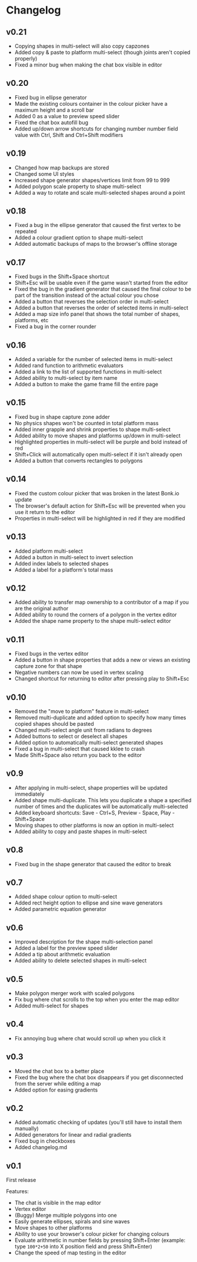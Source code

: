 # Changelog

## v0.21

- Copying shapes in multi-select will also copy capzones
- Added copy & paste to platform multi-select (though joints aren't copied
  properly)
- Fixed a minor bug when making the chat box visible in editor

## v0.20

- Fixed bug in ellipse generator
- Made the existing colours container in the colour picker have a maximum height
  and a scroll bar
- Added 0 as a value to preview speed slider
- Fixed the chat box autofill bug
- Added up/down arrow shortcuts for changing number number field value with
  Ctrl, Shift and Ctrl+Shift modifiers

## v0.19

- Changed how map backups are stored
- Changed some UI styles
- Increased shape generator shapes/vertices limit from 99 to 999
- Added polygon scale property to shape multi-select
- Added a way to rotate and scale multi-selected shapes around a point

## v0.18

- Fixed a bug in the ellipse generator that caused the first vertex to be
  repeated
- Added a colour gradient option to shape multi-select
- Added automatic backups of maps to the browser's offline storage

## v0.17

- Fixed bugs in the Shift+Space shortcut
- Shift+Esc will be usable even if the game wasn't started from the editor
- Fixed the bug in the gradient generator that caused the final colour to be
  part of the transition instead of the actual colour you chose
- Added a button that reverses the selection order in multi-select
- Added a button that reverses the order of selected items in multi-select
- Added a map size info panel that shows the total number of shapes, platforms,
  etc
- Fixed a bug in the corner rounder

## v0.16

- Added a variable for the number of selected items in multi-select
- Added rand function to arithmetic evaluators
- Added a link to the list of supported functions in multi-select
- Added ability to multi-select by item name
- Added a button to make the game frame fill the entire page

## v0.15

- Fixed bug in shape capture zone adder
- No physics shapes won't be counted in total platform mass
- Added inner grapple and shrink properties to shape multi-select
- Added ability to move shapes and platforms up/down in multi-select
- Highlighted properties in multi-select will be purple and bold instead of red
- Shift+Click will automatically open multi-select if it isn't already open
- Added a button that converts rectangles to polygons

## v0.14

- Fixed the custom colour picker that was broken in the latest Bonk.io update
- The browser's default action for Shift+Esc will be prevented when you use it
  return to the editor
- Properties in multi-select will be highlighted in red if they are modified

## v0.13

- Added platform multi-select
- Added a button in multi-select to invert selection
- Added index labels to selected shapes
- Added a label for a platform's total mass

## v0.12

- Added ability to transfer map ownership to a contributor of a map if you are
  the original author
- Added ability to round the corners of a polygon in the vertex editor
- Added the shape name property to the shape multi-select editor

## v0.11

- Fixed bugs in the vertex editor
- Added a button in shape properties that adds a new or views an existing
  capture zone for that shape
- Negative numbers can now be used in vertex scaling
- Changed shortcut for returning to editor after pressing play to Shift+Esc

## v0.10

- Removed the "move to platform" feature in multi-select
- Removed multi-duplicate and added option to specify how many times copied
  shapes should be pasted
- Changed multi-select angle unit from radians to degrees
- Added buttons to select or deselect all shapes
- Added option to automatically multi-select generated shapes
- Fixed a bug in multi-select that caused kklee to crash
- Made Shift+Space also return you back to the editor

## v0.9

- After applying in multi-select, shape properties will be updated immediately
- Added shape multi-duplicate. This lets you duplicate a shape a specified
  number of times and the duplicates will be automatically multi-selected
- Added keyboard shortcuts: Save - Ctrl+S, Preview - Space, Play - Shift+Space
- Moving shapes to other platforms is now an option in multi-select
- Added ability to copy and paste shapes in multi-select

## v0.8

- Fixed bug in the shape generator that caused the editor to break

## v0.7

- Added shape colour option to multi-select
- Added rect height option to ellipse and sine wave generators
- Added parametric equation generator

## v0.6

- Improved description for the shape multi-selection panel
- Added a label for the preview speed slider
- Added a tip about arithmetic evaluation
- Added ability to delete selected shapes in multi-select

## v0.5

- Make polygon merger work with scaled polygons
- Fix bug where chat scrolls to the top when you enter the map editor
- Added multi-select for shapes

## v0.4

- Fix annoying bug where chat would scroll up when you click it

## v0.3

- Moved the chat box to a better place
- Fixed the bug where the chat box disappears if you get disconnected from
  the server while editing a map
- Added option for easing gradients

## v0.2

- Added automatic checking of updates (you'll still have to install them
  manually)
- Added generators for linear and radial gradients
- Fixed bug in checkboxes
- Added changelog.md

## v0.1

First release

Features:

- The chat is visible in the map editor
- Vertex editor
- (Buggy) Merge multiple polygons into one
- Easily generate ellipses, spirals and sine waves
- Move shapes to other platforms
- Ability to use your browser's colour picker for changing colours
- Evaluate arithmetic in number fields by pressing Shift+Enter
  (example: type `100*2+50` into X position field and press Shift+Enter)
- Change the speed of map testing in the editor
